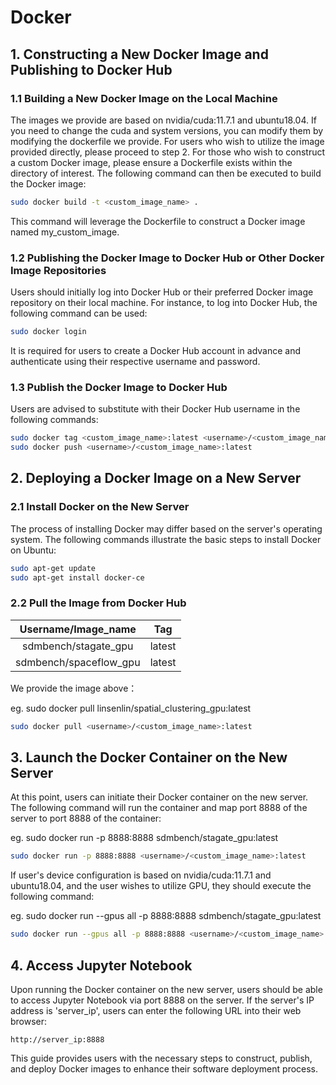 
# Docker

## 1. Constructing a New Docker Image and Publishing to Docker Hub

### 1.1 Building a New Docker Image on the Local Machine

The images we provide are based on nvidia/cuda:11.7.1 and ubuntu18.04. If you need to change the cuda and system versions, you can modify them by modifying the dockerfile we provide. For users who wish to utilize the image provided directly, please proceed to step 2. For those who wish to construct a custom Docker image, please ensure a Dockerfile exists within the directory of interest. The following command can then be executed to build the Docker image:

```bash
sudo docker build -t <custom_image_name> .
```

This command will leverage the Dockerfile to construct a Docker image named my_custom_image.

### 1.2 Publishing the Docker Image to Docker Hub or Other Docker Image Repositories

Users should initially log into Docker Hub or their preferred Docker image repository on their local machine. For instance, to log into Docker Hub, the following command can be used:

```bash
sudo docker login
```

It is required for users to create a Docker Hub account in advance and authenticate using their respective username and password.

### 1.3 Publish the Docker Image to Docker Hub

Users are advised to substitute <username> with their Docker Hub username in the following commands:

```bash
sudo docker tag <custom_image_name>:latest <username>/<custom_image_name>:latest
sudo docker push <username>/<custom_image_name>:latest
```

## 2. Deploying a Docker Image on a New Server

### 2.1 Install Docker on the New Server

The process of installing Docker may differ based on the server's operating system. The following commands illustrate the basic steps to install Docker on Ubuntu:

```bash
sudo apt-get update
sudo apt-get install docker-ce
```

### 2.2 Pull the Image from Docker Hub
  
| Username/Image_name | Tag |
|:-------:|:-------:|
| sdmbench/stagate_gpu | latest |
| sdmbench/spaceflow_gpu | latest |

We provide the image above：

eg. sudo docker pull linsenlin/spatial_clustering_gpu:latest

```bash
sudo docker pull <username>/<custom_image_name>:latest
```

## 3. Launch the Docker Container on the New Server

At this point, users can initiate their Docker container on the new server. The following command will run the container and map port 8888 of the server to port 8888 of the container:

eg. sudo docker run -p 8888:8888 sdmbench/stagate_gpu:latest

```bash
sudo docker run -p 8888:8888 <username>/<custom_image_name>:latest
```

If user's device configuration is based on nvidia/cuda:11.7.1 and ubuntu18.04, and the user wishes to utilize GPU, they should execute the following command:

eg. sudo docker run --gpus all -p 8888:8888 sdmbench/stagate_gpu:latest  

```bash
sudo docker run --gpus all -p 8888:8888 <username>/<custom_image_name>:latest
```

## 4. Access Jupyter Notebook

Upon running the Docker container on the new server, users should be able to access Jupyter Notebook via port 8888 on the server. If the server's IP address is 'server_ip', users can enter the following URL into their web browser:

`http://server_ip:8888`
 
This guide provides users with the necessary steps to construct, publish, and deploy Docker images to enhance their software deployment process.
